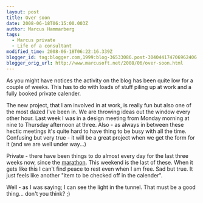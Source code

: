 ```yaml
---
layout: post
title: Over soon
date: 2008-06-18T06:15:00.003Z
author: Marcus Hammarberg
tags:
  - Marcus private
  - Life of a consultant
modified_time: 2008-06-18T06:22:16.339Z
blogger_id: tag:blogger.com,1999:blog-36533086.post-304044174706962406
blogger_orig_url: http://www.marcusoft.net/2008/06/over-soon.html
---
```


As
you might have notices the activity on the blog has been quite low for a
couple of weeks. This has to do with loads of stuff piling up at work
and a fully booked private calender.

The new project, that I am involved in at work, is really fun but also
one of the most dazed I've been in. We are throwing ideas out the window
every other hour. Last week I was in a design meeting from Monday
morning at nine to Thursday afternoon at three.
Also - as always in between these hectic meetings it's quite hard
to have thing to be busy with all the time. Confusing but very true - it
will be a great project when we get the form for it (and we are well
under way...)

Private - there have been things to do almost every day for the last
three weeks now, since the
[marathon](http://www.marcusoft.net/2008/05/commenting-stockholm-marathon.html).
This weekend is the last of these. When it gets like this I can't find
peace to rest even when I am free. Sad but true. It just feels like
another "item to be checked off in the calender".

Well - as I was saying; I can see the light in the tunnel. That must be
a good thing... don't you think? ;)

